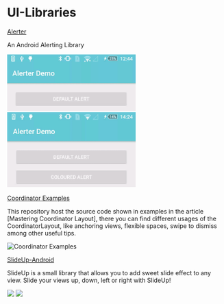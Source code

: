 # UI-Libraries

[Alerter](https://github.com/Tapadoo/Alerter)

An Android Alerting Library

<img src=/documentation/alert_default.gif width="300">

<img src=/documentation/alert_coloured.gif width="300">

[Coordinator Examples](https://github.com/saulmm/CoordinatorExamples)

This repository host the source code shown in examples in the article [Mastering Coordinator Layout], there you can find different usages of the CoordinatorLayout, like anchoring views, flexible spaces, swipe to dismiss among other useful tips.

![Coordinator Examples](https://github.com/saulmm/CoordinatorExamples/blob/master/art/example.gif)

[SlideUp-Android](https://github.com/mancj/SlideUp-Android)

SlideUp is a small library that allows you to add sweet slide effect to any view. Slide your views up, down, left or right with SlideUp!

<img src=https://github.com/mancj/mancj.github.io/blob/master/other/slideup-art/art1.gif width="300"> <img src=https://github.com/mancj/mancj.github.io/blob/master/other/slideup-art/art2.gif width="300">

